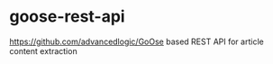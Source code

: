 # goose-rest-api
https://github.com/advancedlogic/GoOse based REST API for article content extraction
